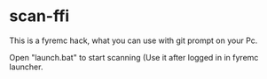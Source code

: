 # scan-ffi
This is a fyremc hack,
what you can use with git prompt
on your Pc.

Open "launch.bat" to start scanning
(Use it after logged in in fyremc
launcher.
